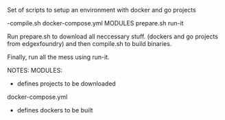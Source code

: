 Set of scripts to setup an environment with docker and go projects

-compile.sh  docker-compose.yml	MODULES  prepare.sh  run-it

Run prepare.sh to download all neccessary stuff. (dockers and go projects from edgexfoundry) and then compile.sh to build binaries.

Finally, run all the mess using run-it.

NOTES:
MODULES:
 - defines projects to be downloaded

docker-compose.yml
 - defines dockers to be built
 

